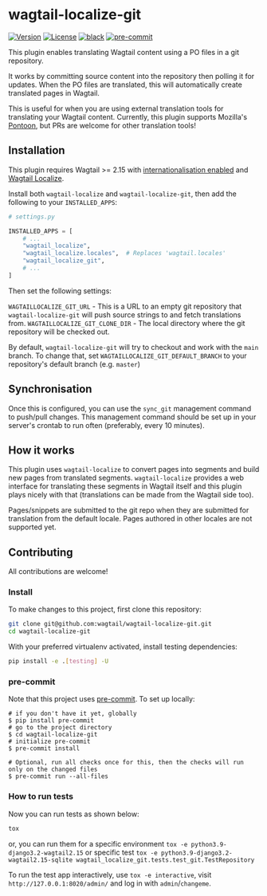 # wagtail-localize-git

[![Version](https://img.shields.io/pypi/v/wagtail-localize-git.svg?style=flat)](https://pypi.python.org/pypi/wagtail-localize-git/)
[![License](https://img.shields.io/badge/license-BSD-blue.svg?style=flat)](https://opensource.org/licenses/BSD-3-Clause)
[![black](https://img.shields.io/badge/code%20style-black-000000.svg?style=flat)](https://github.com/psf/black)
[![pre-commit](https://img.shields.io/badge/pre--commit-enabled-brightgreen?logo=pre-commit&logoColor=white&style=flat)](https://github.com/pre-commit/pre-commit)

This plugin enables translating Wagtail content using a PO files in a git repository.

It works by committing source content into the repository then polling it for updates. When the PO files are translated, this will automatically create translated pages in Wagtail.

This is useful for when you are using external translation tools for translating your Wagtail content. Currently, this plugin supports Mozilla's [Pontoon](https://pontoon.mozilla.org/), but PRs are welcome for other translation tools!

## Installation

This plugin requires Wagtail >= 2.15 with [internationalisation enabled](https://docs.wagtail.org/en/stable/advanced_topics/i18n.html#configuration) and [Wagtail Localize](https://github.com/wagtail/wagtail-localize).

Install both `wagtail-localize` and `wagtail-localize-git`, then add the following to your `INSTALLED_APPS`:

```python
# settings.py

INSTALLED_APPS = [
    # ...
    "wagtail_localize",
    "wagtail_localize.locales",  # Replaces 'wagtail.locales'
    "wagtail_localize_git",
    # ...
]
```

Then set the following settings:

`WAGTAILLOCALIZE_GIT_URL` - This is a URL to an empty git repository that `wagtail-localize-git` will push source strings to and fetch translations from.
`WAGTAILLOCALIZE_GIT_CLONE_DIR` - The local directory where the git repository will be checked out.

By default, `wagtail-localize-git` will try to checkout and work with the `main` branch. To change that, set `WAGTAILLOCALIZE_GIT_DEFAULT_BRANCH`
to your repository's default branch (e.g. `master`)

## Synchronisation

Once this is configured, you can use the `sync_git` management command to push/pull changes. This management command should be set up in your server's crontab to run often (preferably, every 10 minutes).

## How it works

This plugin uses `wagtail-localize` to convert pages into segments and build new pages from translated segments. `wagtail-localize` provides a web interface for translating these segments in Wagtail itself and this plugin plays nicely with that (translations can be made from the Wagtail side too).

Pages/snippets are submitted to the git repo when they are submitted for translation from the default locale. Pages authored in other locales are not supported yet.

## Contributing

All contributions are welcome!

### Install

To make changes to this project, first clone this repository:

```sh
git clone git@github.com:wagtail/wagtail-localize-git.git
cd wagtail-localize-git
```

With your preferred virtualenv activated, install testing dependencies:

```sh
pip install -e .[testing] -U
```

### pre-commit

Note that this project uses [pre-commit](https://github.com/pre-commit/pre-commit). To set up locally:

```shell
# if you don't have it yet, globally
$ pip install pre-commit
# go to the project directory
$ cd wagtail-localize-git
# initialize pre-commit
$ pre-commit install

# Optional, run all checks once for this, then the checks will run only on the changed files
$ pre-commit run --all-files
```

### How to run tests

Now you can run tests as shown below:

```sh
tox
```

or, you can run them for a specific environment `tox -e python3.9-django3.2-wagtail2.15` or specific test
`tox -e python3.9-django3.2-wagtail2.15-sqlite wagtail_localize_git.tests.test_git.TestRepository`

To run the test app interactively, use `tox -e interactive`, visit `http://127.0.0.1:8020/admin/` and log in with `admin`/`changeme`.
